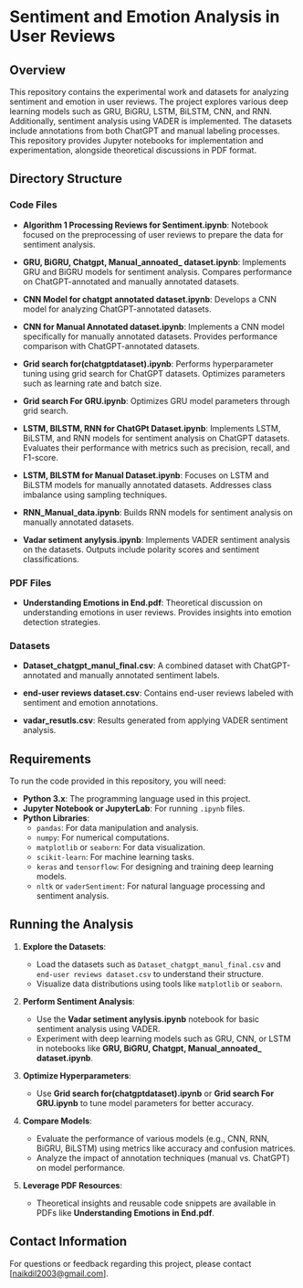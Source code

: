 # Sentiment and Emotion Analysis in User Reviews

## Overview

This repository contains the experimental work and datasets for analyzing sentiment and emotion in user reviews. The project explores various deep learning models such as GRU, BiGRU, LSTM, BiLSTM, CNN, and RNN. Additionally, sentiment analysis using VADER is implemented. The datasets include annotations from both ChatGPT and manual labeling processes. This repository provides Jupyter notebooks for implementation and experimentation, alongside theoretical discussions in PDF format.

## Directory Structure

### Code Files
- **Algorithm 1 Processing Reviews for Sentiment.ipynb**:
  Notebook focused on the preprocessing of user reviews to prepare the data for sentiment analysis.

- **GRU, BiGRU, Chatgpt, Manual_annoated_ dataset.ipynb**:
  Implements GRU and BiGRU models for sentiment analysis. Compares performance on ChatGPT-annotated and manually annotated datasets.

- **CNN Model for chatgpt annotated dataset.ipynb**:
  Develops a CNN model for analyzing ChatGPT-annotated datasets.

- **CNN for Manual Annotated dataset.ipynb**:
  Implements a CNN model specifically for manually annotated datasets. Provides performance comparison with ChatGPT-annotated datasets.

- **Grid search for(chatgptdataset).ipynb**:
  Performs hyperparameter tuning using grid search for ChatGPT datasets. Optimizes parameters such as learning rate and batch size.

- **Grid search For GRU.ipynb**:
  Optimizes GRU model parameters through grid search.

- **LSTM, BILSTM, RNN for ChatGPt Dataset.ipynb**:
  Implements LSTM, BiLSTM, and RNN models for sentiment analysis on ChatGPT datasets. Evaluates their performance with metrics such as precision, recall, and F1-score.

- **LSTM, BILSTM for Manual Dataset.ipynb**:
  Focuses on LSTM and BiLSTM models for manually annotated datasets. Addresses class imbalance using sampling techniques.

- **RNN_Manual_data.ipynb**:
  Builds RNN models for sentiment analysis on manually annotated datasets.

- **Vadar setiment anylysis.ipynb**:
  Implements VADER sentiment analysis on the datasets. Outputs include polarity scores and sentiment classifications.

### PDF Files
- **Understanding Emotions in End.pdf**:
  Theoretical discussion on understanding emotions in user reviews. Provides insights into emotion detection strategies.

### Datasets
- **Dataset_chatgpt_manul_final.csv**:
  A combined dataset with ChatGPT-annotated and manually annotated sentiment labels.

- **end-user reviews dataset.csv**:
  Contains end-user reviews labeled with sentiment and emotion annotations.

- **vadar_resutls.csv**:
  Results generated from applying VADER sentiment analysis.

## Requirements

To run the code provided in this repository, you will need:

- **Python 3.x**: The programming language used in this project.
- **Jupyter Notebook or JupyterLab**: For running `.ipynb` files.
- **Python Libraries**:
  - `pandas`: For data manipulation and analysis.
  - `numpy`: For numerical computations.
  - `matplotlib` or `seaborn`: For data visualization.
  - `scikit-learn`: For machine learning tasks.
  - `keras` and `tensorflow`: For designing and training deep learning models.
  - `nltk` or `vaderSentiment`: For natural language processing and sentiment analysis.

## Running the Analysis

1. **Explore the Datasets**:
   - Load the datasets such as `Dataset_chatgpt_manul_final.csv` and `end-user reviews dataset.csv` to understand their structure.
   - Visualize data distributions using tools like `matplotlib` or `seaborn`.

2. **Perform Sentiment Analysis**:
   - Use the **Vadar setiment anylysis.ipynb** notebook for basic sentiment analysis using VADER.
   - Experiment with deep learning models such as GRU, CNN, or LSTM in notebooks like **GRU, BiGRU, Chatgpt, Manual_annoated_ dataset.ipynb**.

3. **Optimize Hyperparameters**:
   - Use **Grid search for(chatgptdataset).ipynb** or **Grid search For GRU.ipynb** to tune model parameters for better accuracy.

4. **Compare Models**:
   - Evaluate the performance of various models (e.g., CNN, RNN, BiGRU, BiLSTM) using metrics like accuracy and confusion matrices.
   - Analyze the impact of annotation techniques (manual vs. ChatGPT) on model performance.

5. **Leverage PDF Resources**:
   - Theoretical insights and reusable code snippets are available in PDFs like **Understanding Emotions in End.pdf**.

## Contact Information

For questions or feedback regarding this project, please contact [naikdil2003@gmail.com].

